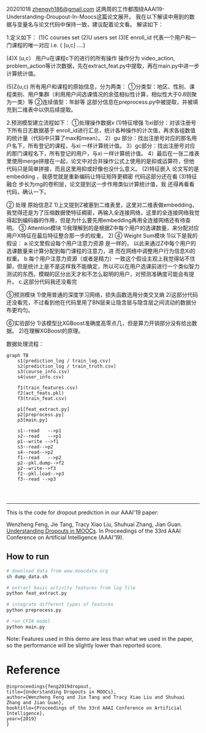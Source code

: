 20201018 zhengyh186@gmail.com
这两周的工作都围绕AAAI19-Understanding-Droupout-In-Moocs这篇论文展开。
我在以下解读中用到的数据与变量名与论文代码中保持一致，建议配着论文看。
解读如下：

1.定义如下：
(1)C  courses set
(2)U  users set
(3)E  enroll_id  代表一个用户和一门课程的唯一对应 i.e. { [u,c] ....} 

(4)X (u,c） 用户u在课程c下的进行的所有操作 
操作分为 video_action, problem_action等计次数据，先在extract_feat.py中提取，再在main.py中进一步计算统计值。

(5)Z(u,c)	所有用户和课程的原始信息，分为两类：
①分类型：地区、性别、课程类别、用户集群（利用用户间选课情况的余弦相似性计算，相似性大于0.8则聚为一类）等
②连续值型：年龄等
这部分信息在preprocess.py中被提取，并被填充到二维表中以供后续提取。

2.预测模型建立流程如下：
①处理操作数据x
(1)特征增强
1)xi部分：对该注册号下所有日志数据基于 enroll_id进行汇总，统计各种操作的计次值，再求各组数值的统计量（代码中只算了max和mean）。
2）gu 部分：找出注册号对应的那名用户名下，所有登记的课程，与xi		一样计算统计值。
3）gc部分：找出注册号对应的那门课程名下，所有登记的用户，与xi		一样计算统计值。
4）最后在一张二维表里使用merge拼接在一起，论文中对合并操作公式上使用的是抑或运算符，但他代码只是简单拼接，而且这里用抑或好像也没什么意义。
	(2)特征嵌入 论文写的是embedding ，我感觉就是重新编码让特征矩阵更稠密
				代码这部分还在看
	(3)特征融合 步长为mg的卷积层，论文提到这一步作用类似计算统计值，我	还得再看看代码，确认一下。
	
② 处理 原始信息Z 
1)上文提到Z被塞到二维表里，这里对二维表做embedding，我觉得还是为了压缩数据使特征稠密，再输入全连接网络，这里的全连接网络我觉得起到编码器的作用，但是为什么要先用embedding再用全连接网络还有待查明。
③  Attention模块
1)我理解到的是根据Z中每个用户的选课数量，来分配对应用户X特征在最后特征整合那一步的权重。
2) 
④ Weight Sum模块
1)以下是我的假设：
a.论文里假设每个用户注意力资源 是一样的，
	以此来通过Z中每个用户的选课数量来计算分配到每门课程的注意力，进	而在网络中调整用户行为信息Xi的权重。
b.每个用户注意力资源（或者是精力）一致这个假设主观上我觉得站不住脚，但是统计上是不是这样我不能确定，所以可以在用户选课前进行一个类似智力测试的东西，模糊的区分出天才和不怎么聪明的用户，对预测准确度可能会有提升。
c.这部分代码我还没看完
	
⑤预测模块 
1)使用普通的深度学习网络，损失函数选用分类交叉熵
2)这部分代码还没看完，不过看到他在代码里用了BN层来让隐含层与隐含层之间流动的数据分布更均匀。
	
⑥实验部分
1)该模型比XGBoost准确度高零点几，但是算力开销部分没有给出数据。
2)在理解XGBoost的原理。

数据处理流程：
```mermaid
graph TB
    s1(prediction_log / train_log.csv)
    s2(prediction_log / train_truth.csv)
    s3(course_info.csv)
    s4(user_info.csv)

    f1(train_features.csv)
    f2(act_feats.pkl)
    f3(train_feat.csv)

    p1[feat_extract.py] 
    p2[preprocess.py]
    p3[main.py]

    s1--read   -->p1
    s2--read   -->p1
    p1--write -->f1 
    s3--read-->p2
    s4--read-->p2
    f1--read   -->p2
    p2--pkl.dump-->f2
    p2--write-->f3
    f2--pkl.load-->p3
    f3--read -->p3

    
   
```
--------------------------------------------------------------

This is the code for dropout prediction in our AAAI'19 paper:

Wenzheng Feng, Jie Tang, Tracy Xiao Liu, Shuhuai Zhang, Jian Guan. [Understanding Dropouts in MOOCs](http://keg.cs.tsinghua.edu.cn/jietang/publications/AAAI19-Feng-dropout-moocs.pdf). In Proceedings of the 33rd AAAI Conference on Artificial Intelligence (AAAI'19).



## How to run

```bash
# download data from www.moocdata.org
sh dump_data.sh

# extract basic activity features from log file
python feat_extract.py

# integrate different types of features
python preprocess.py

# run CFIN model
python main.py
```
Note: Features used in this demo are less than what we used in the paper, so the performance will be slightly lower than reported score.

# Reference
```
@inproceedings{feng2019dropout,
title={Understanding Dropouts in MOOCs},
author={Wenzheng Feng and Jie Tang and Tracy Xiao Liu and Shuhuai Zhang and Jian Guan},
booktitle={Proceedings of the 33rd AAAI Conference on Artificial Intelligence},
year={2019}
}
```
